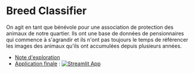 # Breed Classifier
On agit en tant que bénévole pour une association de protection des animaux de notre quartier. Ils ont une base de données de pensionnaires qui commence à s'agrandir et ils n'ont pas toujours le temps de référencer les images des animaux qu'ils ont accumulées depuis plusieurs années.

* [Note d'exploration](https://github.com/mGolos/Machine-Learning-Examples/blob/master/examples/breed_classifier/Exploration.ipynb)
* [Application finale](https://github.com/mGolos/Machine-Learning-Examples/blob/master/examples/question_tagging/app.py) : [![Streamlit App](https://static.streamlit.io/badges/streamlit_badge_black_white.svg)](https://share.streamlit.io/mgolos/machine-learning-examples/main.py?p=breed-classifier)
